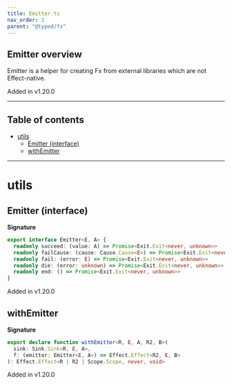 ```yaml
---
title: Emitter.ts
nav_order: 2
parent: "@typed/fx"
---
```


## Emitter overview

Emitter is a helper for creating Fx from external libraries which are not Effect-native.

Added in v1.20.0

---

<h2 class="text-delta">Table of contents</h2>

- [utils](#utils)
  - [Emitter (interface)](#emitter-interface)
  - [withEmitter](#withemitter)

---

# utils

## Emitter (interface)

**Signature**

```ts
export interface Emitter<E, A> {
  readonly succeed: (value: A) => Promise<Exit.Exit<never, unknown>>
  readonly failCause: (cause: Cause.Cause<E>) => Promise<Exit.Exit<never, unknown>>
  readonly fail: (error: E) => Promise<Exit.Exit<never, unknown>>
  readonly die: (error: unknown) => Promise<Exit.Exit<never, unknown>>
  readonly end: () => Promise<Exit.Exit<never, unknown>>
}
```

Added in v1.20.0

## withEmitter

**Signature**

```ts
export declare function withEmitter<R, E, A, R2, B>(
  sink: Sink.Sink<R, E, A>,
  f: (emitter: Emitter<E, A>) => Effect.Effect<R2, E, B>
): Effect.Effect<R | R2 | Scope.Scope, never, void>
```

Added in v1.20.0
